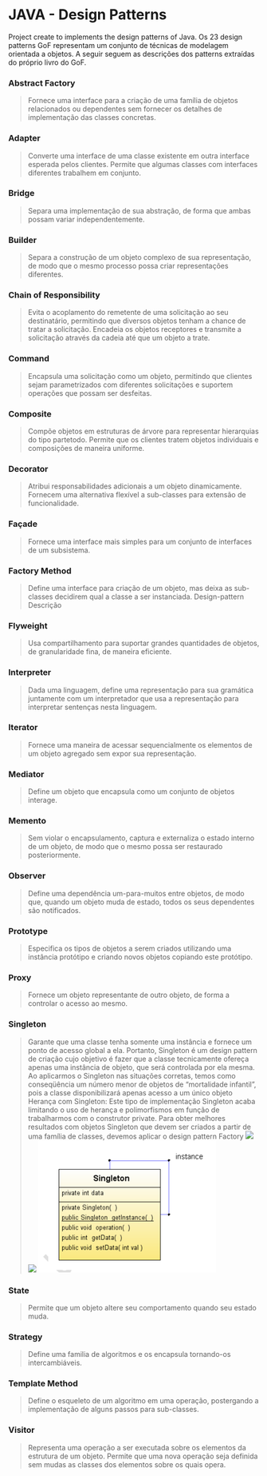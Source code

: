 # JAVA - Design Patterns
Project create to implements the design patterns of Java.
Os 23 design patterns GoF representam um conjunto de técnicas de modelagem orientada a objetos.
A seguir seguem as descrições dos patterns extraídas do próprio livro do GoF.

### Abstract Factory 
> Fornece uma interface para a criação de uma família de objetos relacionados ou dependentes sem fornecer os detalhes
> de implementação das classes concretas.

### Adapter 
> Converte uma interface de uma classe existente em outra interface esperada pelos clientes. Permite que algumas classes
> com interfaces diferentes trabalhem em conjunto.

### Bridge 
> Separa uma implementação de sua abstração, de forma que ambas possam variar independentemente.

### Builder 
> Separa a construção de um objeto complexo de sua representação, de modo que o mesmo processo possa criar 
> representações diferentes.

### Chain of Responsibility
> Evita o acoplamento do remetente de uma solicitação ao seu destinatário, permitindo que diversos objetos tenham a 
> chance de tratar a solicitação. Encadeia os objetos receptores e transmite a solicitação através da cadeia até que
> um objeto a trate.

### Command
> Encapsula uma solicitação como um objeto, permitindo que clientes sejam parametrizados com diferentes solicitações
> e suportem operações que possam ser desfeitas.

### Composite 
> Compõe objetos em estruturas de árvore para representar hierarquias do tipo partetodo. Permite que os clientes 
> tratem objetos individuais e composições de maneira uniforme.

### Decorator 
> Atribui responsabilidades adicionais a um objeto dinamicamente. Fornecem uma alternativa flexível a sub-classes
> para extensão de funcionalidade.

### Façade 
> Fornece uma interface mais simples para um conjunto de interfaces de um subsistema.

### Factory Method 
> Define uma interface para criação de um objeto, mas deixa as sub-classes decidirem qual a classe a ser instanciada. 
> Design-pattern Descrição

### Flyweight
> Usa compartilhamento para suportar grandes quantidades de objetos, de granularidade fina, de maneira eficiente.

### Interpreter 
> Dada uma linguagem, define uma representação para sua gramática juntamente com um interpretador que usa a 
> representação para interpretar sentenças nesta linguagem.

### Iterator
> Fornece uma maneira de acessar sequencialmente os elementos de um objeto agregado sem expor sua representação.

### Mediator
> Define um objeto que encapsula como um conjunto de objetos interage.
 
### Memento 
> Sem violar o encapsulamento, captura e externaliza o estado interno de um objeto, de modo que o mesmo possa ser 
> restaurado posteriormente.

### Observer
> Define uma dependência um-para-muitos entre objetos, de modo que, quando um objeto muda de estado, todos os seus 
> dependentes são notificados.

### Prototype 
> Especifica os tipos de objetos a serem criados utilizando uma instância protótipo e criando novos objetos copiando 
> este protótipo.

### Proxy
> Fornece um objeto representante de outro objeto, de forma a controlar o acesso ao mesmo.

### Singleton
> Garante que uma classe tenha somente uma instância e fornece um ponto de acesso global a ela.
> Portanto, Singleton é um design pattern de criação cujo objetivo é fazer que a classe tecnicamente ofereça
> apenas uma instância de objeto, que será controlada por ela mesma. Ao aplicarmos o Singleton nas situações
> corretas, temos como conseqüência um número menor de objetos de “mortalidade infantil”, pois a classe
> disponibilizará apenas acesso a um único objeto
> Herança com Singleton:  Este tipo de implementação Singleton acaba limitando o uso de herança e polimorfismos em 
> função de trabalharmos com o construtor private. Para obter melhores resultados com objetos Singleton que devem ser
> criados a partir de uma família de classes, devemos aplicar o design pattern Factory
![](https://raw.githubusercontent.com/rafacancian/java-design-patterns/blob/main/images/singleton/singleton.PNG)
![](https://github.com/rafacancian/java-design-patterns/main/images/singleton/singleton.PNG)
![](https://raw.githubusercontent.com/rafacancian/java-design-patterns/main/images/singleton/singleton.PNG)

### State
> Permite que um objeto altere seu comportamento quando seu estado muda.

### Strategy
> Define uma familia de algoritmos e os encapsula tornando-os intercambiáveis.

### Template Method
> Define o esqueleto de um algoritmo em uma operação, postergando a implementação de alguns passos para sub-classes.

### Visitor
> Representa uma operação a ser executada sobre os elementos da estrutura de um objeto. Permite que uma nova operação
> seja definida sem mudas as classes dos elementos sobre os quais opera.
